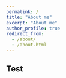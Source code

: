 ```yaml
---
permalink: /
title: "About me"
excerpt: "About me"
author_profile: true
redirect_from: 
  - /about/
  - /about.html
---
```

Test
------
